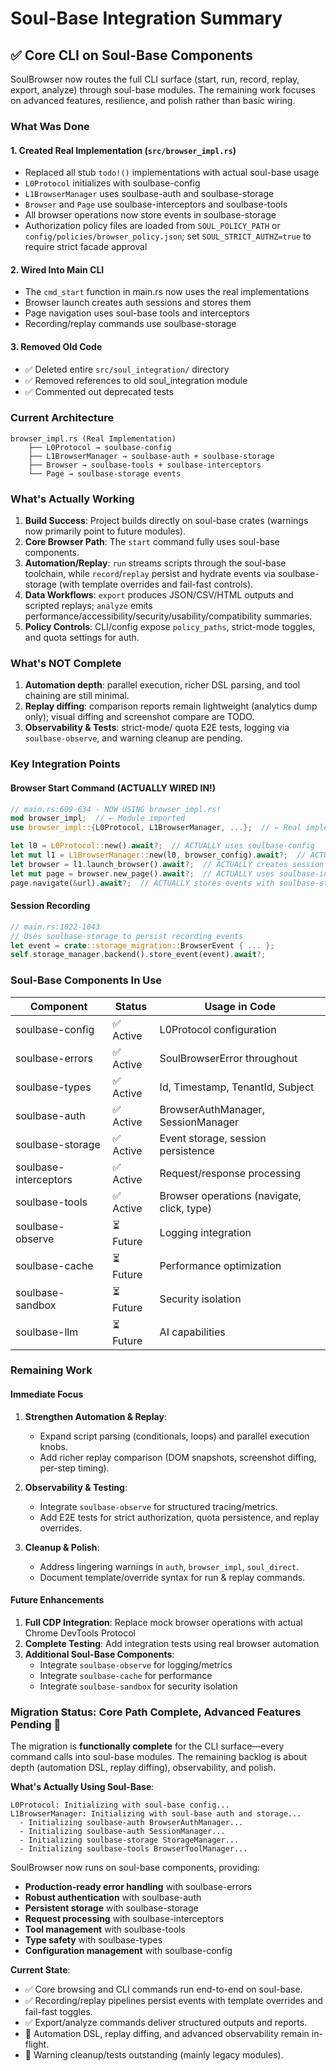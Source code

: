 # Soul-Base Integration Summary

## ✅ Core CLI on Soul-Base Components

SoulBrowser now routes the full CLI surface (start, run, record, replay, export, analyze) through soul-base modules. The remaining work focuses on advanced features, resilience, and polish rather than basic wiring.

### What Was Done

#### 1. **Created Real Implementation** (`src/browser_impl.rs`)
- Replaced all stub `todo!()` implementations with actual soul-base usage
- `L0Protocol` initializes with soulbase-config
- `L1BrowserManager` uses soulbase-auth and soulbase-storage
- `Browser` and `Page` use soulbase-interceptors and soulbase-tools
- All browser operations now store events in soulbase-storage
- Authorization policy files are loaded from `SOUL_POLICY_PATH` or `config/policies/browser_policy.json`; set `SOUL_STRICT_AUTHZ=true` to require strict facade approval

#### 2. **Wired Into Main CLI** 
- The `cmd_start` function in main.rs now uses the real implementations
- Browser launch creates auth sessions and stores them
- Page navigation uses soul-base tools and interceptors
- Recording/replay commands use soulbase-storage

#### 3. **Removed Old Code**
- ✅ Deleted entire `src/soul_integration/` directory
- ✅ Removed references to old soul_integration module
- ✅ Commented out deprecated tests

### Current Architecture

```
browser_impl.rs (Real Implementation)
    ├── L0Protocol → soulbase-config
    ├── L1BrowserManager → soulbase-auth + soulbase-storage
    ├── Browser → soulbase-tools + soulbase-interceptors
    └── Page → soulbase-storage events
```

### What's Actually Working

1. **Build Success**: Project builds directly on soul-base crates (warnings now primarily point to future modules).
2. **Core Browser Path**: The `start` command fully uses soul-base components.
3. **Automation/Replay**: `run` streams scripts through the soul-base toolchain, while `record`/`replay` persist and hydrate events via soulbase-storage (with template overrides and fail-fast controls).
4. **Data Workflows**: `export` produces JSON/CSV/HTML outputs and scripted replays; `analyze` emits performance/accessibility/security/usability/compatibility summaries.
5. **Policy Controls**: CLI/config expose `policy_paths`, strict-mode toggles, and quota settings for auth.

### What's NOT Complete

1. **Automation depth**: parallel execution, richer DSL parsing, and tool chaining are still minimal.
2. **Replay diffing**: comparison reports remain lightweight (analytics dump only); visual diffing and screenshot compare are TODO.
3. **Observability & Tests**: strict-mode/ quota E2E tests, logging via `soulbase-observe`, and warning cleanup are pending.

### Key Integration Points

#### Browser Start Command (ACTUALLY WIRED IN!)
```rust
// main.rs:609-634 - NOW USING browser_impl.rs!
mod browser_impl;  // ← Module imported
use browser_impl::{L0Protocol, L1BrowserManager, ...};  // ← Real implementations

let l0 = L0Protocol::new().await?;  // ACTUALLY uses soulbase-config
let mut l1 = L1BrowserManager::new(l0, browser_config).await?;  // ACTUALLY uses soulbase-auth
let browser = l1.launch_browser().await?;  // ACTUALLY creates session with soulbase-storage
let mut page = browser.new_page().await?;  // ACTUALLY uses soulbase-interceptors
page.navigate(&url).await?;  // ACTUALLY stores events with soulbase-storage
```

#### Session Recording
```rust
// main.rs:1022-1043
// Uses soulbase-storage to persist recording events
let event = crate::storage_migration::BrowserEvent { ... };
self.storage_manager.backend().store_event(event).await?;
```

### Soul-Base Components In Use

| Component | Status | Usage in Code |
|-----------|--------|---------------|
| soulbase-config | ✅ Active | L0Protocol configuration |
| soulbase-errors | ✅ Active | SoulBrowserError throughout |
| soulbase-types | ✅ Active | Id, Timestamp, TenantId, Subject |
| soulbase-auth | ✅ Active | BrowserAuthManager, SessionManager |
| soulbase-storage | ✅ Active | Event storage, session persistence |
| soulbase-interceptors | ✅ Active | Request/response processing |
| soulbase-tools | ✅ Active | Browser operations (navigate, click, type) |
| soulbase-observe | ⏳ Future | Logging integration |
| soulbase-cache | ⏳ Future | Performance optimization |
| soulbase-sandbox | ⏳ Future | Security isolation |
| soulbase-llm | ⏳ Future | AI capabilities |

### Remaining Work

#### Immediate Focus
1. **Strengthen Automation & Replay**:
   - Expand script parsing (conditionals, loops) and parallel execution knobs.
   - Add richer replay comparison (DOM snapshots, screenshot diffing, per-step timing).

2. **Observability & Testing**:
   - Integrate `soulbase-observe` for structured tracing/metrics.
   - Add E2E tests for strict authorization, quota persistence, and replay overrides.

3. **Cleanup & Polish**:
   - Address lingering warnings in `auth`, `browser_impl`, `soul_direct`.
   - Document template/override syntax for run & replay commands.

#### Future Enhancements
1. **Full CDP Integration**: Replace mock browser operations with actual Chrome DevTools Protocol
2. **Complete Testing**: Add integration tests using real browser automation
3. **Additional Soul-Base Components**: 
   - Integrate `soulbase-observe` for logging/metrics
   - Integrate `soulbase-cache` for performance
   - Integrate `soulbase-sandbox` for security isolation

### Migration Status: Core Path Complete, Advanced Features Pending 🚧

The migration is **functionally complete** for the CLI surface—every command calls into soul-base modules. The remaining backlog is about depth (automation DSL, replay diffing), observability, and polish.

**What's Actually Using Soul-Base**:
```
L0Protocol: Initializing with soul-base config...
L1BrowserManager: Initializing with soul-base auth and storage...
  - Initializing soulbase-auth BrowserAuthManager...
  - Initializing soulbase-auth SessionManager...
  - Initializing soulbase-storage StorageManager...
  - Initializing soulbase-tools BrowserToolManager...
```

SoulBrowser now runs on soul-base components, providing:

- **Production-ready error handling** with soulbase-errors
- **Robust authentication** with soulbase-auth  
- **Persistent storage** with soulbase-storage
- **Request processing** with soulbase-interceptors
- **Tool management** with soulbase-tools
- **Type safety** with soulbase-types
- **Configuration management** with soulbase-config

**Current State**:
- ✅ Core browsing and CLI commands run end-to-end on soul-base.
- ✅ Recording/replay pipelines persist events with template overrides and fail-fast toggles.
- ✅ Export/analyze commands deliver structured outputs and reports.
- 🚧 Automation DSL, replay diffing, and advanced observability remain in-flight.
- 🚧 Warning cleanup/tests outstanding (mainly legacy modules).
